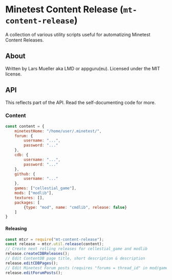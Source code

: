 # Minetest Content Release (`mt-content-release`)

A collection of various utility scripts useful for automatizing Minetest Content Releases.

## About

Written by Lars Mueller aka LMD or appguru(eu). Licensed under the MIT license.

## API

This reflects part of the API. Read the self-documenting code for more.

### Content

```javascript
const content = {
    minetestHome: "/home/user/.minetest/",
    forum: {
        username: "...",
        password: "..."
    },
    cdb: {
        username: "...",
        password: "..."
    },
    github: {
        username: "..."
    },
    games: ["cellestial_game"],
    mods: ["modlib"],
    textures: [],
    packages: [
        {type: "mod", name: "cmdlib", release: false}
    ]
}
```

#### Releasing

```javascript
const mtcr = require("mt-content-release");
const release = mtcr.util.release(content);
// Create next rolling releases for cellestial_game and modlib
release.createCDBReleases();
// Edit ContentDB page title, short description & description
release.editCDBPages();
// Edit Minetest Forum posts (requires "forums = thread_id" in mod/game.conf or forums link on CDB)
release.editForumPosts();
```